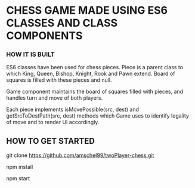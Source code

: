 # CHESS GAME MADE USING ES6 CLASSES AND CLASS COMPONENTS

### HOW IT IS BUILT 
ES6 classes have been used for chess pieces. Piece is a parent class to which King, Queen, Bishop, Knight, Rook and Pawn extend. Board of squares is filled with these pieces and null.

Game component maintains the board of squares filled with pieces, and handles turn and move of both players.

Each piece implements isMovePossible(src, dest) and getSrcToDestPath(src, dest) methods which Game uses to identify legality of move and to render UI accordingly.


## HOW TO GET STARTED 
git clone https://github.com/amschel99/twoPlayer-chess.git

npm install

npm start
